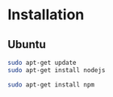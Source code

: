 # Installation

## Ubuntu

```bash
sudo apt-get update
sudo apt-get install nodejs

sudo apt-get install npm
```

[^1]: [How To Install Node.js on an Ubuntu 14.04 server](https://www.digitalocean.com/community/tutorials/how-to-install-node-js-on-an-ubuntu-14-04-server)
